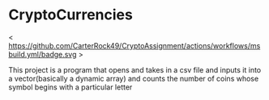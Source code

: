 # CryptoCurrencies
&lt; https://github.com/CarterRock49/CryptoAssignment/actions/workflows/msbuild.yml/badge.svg &gt;

This project is a program that opens and takes in a csv file and inputs it into a vector(basically a dynamic array) and counts the number of coins whose symbol begins with a particular letter